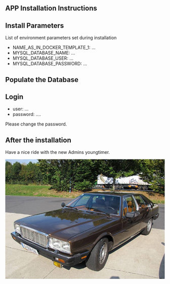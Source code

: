 ## APP Installation Instructions 

## Install Parameters

List of environment parameters set during installation

* NAME_AS_IN_DOCKER_TEMPLATE_1: ...
* MYSQL_DATABASE_NAME: ...
* MYSQL_DATABASE_USER: ...
* MYSQL_DATABASE_PASSWORD: ...

## Populate the Database

## Login

* user: ...
* password: ....

Please change the password. 




## After the installation

Have a nice ride with the new Admins youngtimer.

![FINAL](assets/install-screen-final.jpg)
